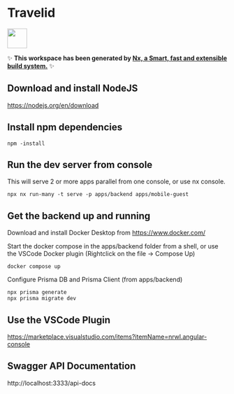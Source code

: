 # Travelid

<a alt="Nx logo" href="https://nx.dev" target="_blank" rel="noreferrer"><img src="https://raw.githubusercontent.com/nrwl/nx/master/images/nx-logo.png" width="45"></a>

✨ **This workspace has been generated by [Nx, a Smart, fast and extensible build system.](https://nx.dev)** ✨

## Download and install NodeJS

https://nodejs.org/en/download

## Install npm dependencies

```
npm -install
```

## Run the dev server from console

This will serve 2 or more apps parallel from one console, or use nx console.

```
npx nx run-many -t serve -p apps/backend apps/mobile-guest
```

## Get the backend up and running
Download and install Docker Desktop from https://www.docker.com/

Start the docker compose in the apps/backend folder from a shell, or use the VSCode Docker plugin (Rightclick on the file -> Compose Up)

```
docker compose up
```

Configure Prisma DB and Prisma Client
(from apps/backend)
```
npx prisma generate
npx prisma migrate dev
```

## Use the VSCode Plugin

https://marketplace.visualstudio.com/items?itemName=nrwl.angular-console

## Swagger API Documentation
http://localhost:3333/api-docs

